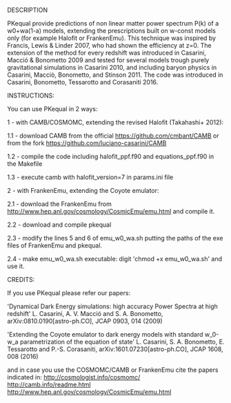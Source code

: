 DESCRIPTION

PKequal provide predictions of non linear matter power spectrum P(k) of a w0+wa(1-a) models, extending the prescriptions built on w-const models only (for example Halofit or FrankenEmu). This technique was inspired by Francis, Lewis & Linder 2007, who had shown the efficiency at z=0. The extension of the method for every redshift was introduced in Casarini, Macció & Bonometto 2009 and tested for several models trough purely gravitational simulations in Casarini 2010, and including baryon physics in Casarini, Macciò, Bonometto, and Stinson 2011. The code was introduced in Casarini, Bonometto, Tessarotto and Corasaniti 2016.


INSTRUCTIONS:

You can use PKequal in 2 ways:

1 - with CAMB/COSMOMC, extending the revised Halofit (Takahashi+ 2012):

1.1 - download CAMB from the official https://github.com/cmbant/CAMB or from the fork https://github.com/luciano-casarini/CAMB

1.2 - compile the code including halofit_ppf.f90 and equations_ppf.f90 in the Makefile

1.3 - execute camb with halofit_version=7 in params.ini file

2 - with FrankenEmu, extending the Coyote emulator:

2.1 - download the FrankenEmu from http://www.hep.anl.gov/cosmology/CosmicEmu/emu.html and compile it.

2.2 - download and compile pkequal

2.3 - modify the lines 5 and 6 of emu_w0_wa.sh putting the paths of the exe files of FrankenEmu and pkequal.

2.4 - make emu_w0_wa.sh executable: digit 'chmod +x emu_w0_wa.sh' and use it.


CREDITS:

If you use PKequal please refer our papers:

'Dynamical Dark Energy simulations: high accuracy Power Spectra at high redshift' 
L. Casarini, A. V. Macció and S. A. Bonometto, 
arXiv:0810.0190[astro-ph.CO], JCAP 0903, 014 (2009)

'Extending the Coyote emulator to dark energy models with standard w_0-w_a parametrization of the equation of state' 
L. Casarini, S. A. Bonometto, E. Tessarotto and P.-S. Corasaniti, 
arXiv:1601.07230[astro-ph.CO], JCAP 1608, 008 (2016) 

and in case you use the COSMOMC/CAMB or FrankenEmu cite the papers indicated in: 
http://cosmologist.info/cosmomc/ 
http://camb.info/readme.html 
http://www.hep.anl.gov/cosmology/CosmicEmu/emu.html
